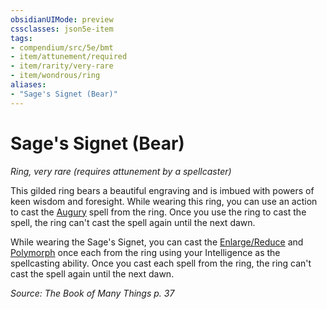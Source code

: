 ```yaml
---
obsidianUIMode: preview
cssclasses: json5e-item
tags:
- compendium/src/5e/bmt
- item/attunement/required
- item/rarity/very-rare
- item/wondrous/ring
aliases: 
- "Sage's Signet (Bear)"
---
```

# Sage's Signet (Bear)
*Ring, very rare (requires attunement by a spellcaster)*  


This gilded ring bears a beautiful engraving and is imbued with powers of keen wisdom and foresight. While wearing this ring, you can use an action to cast the [Augury](z_compendium/spells/augury.md) spell from the ring. Once you use the ring to cast the spell, the ring can't cast the spell again until the next dawn.

While wearing the Sage's Signet, you can cast the [Enlarge/Reduce](z_compendium/spells/enlarge-reduce.md) and [Polymorph](z_compendium/spells/polymorph.md) once each from the ring using your Intelligence as the spellcasting ability. Once you cast each spell from the ring, the ring can't cast the spell again until the next dawn.

*Source: The Book of Many Things p. 37*